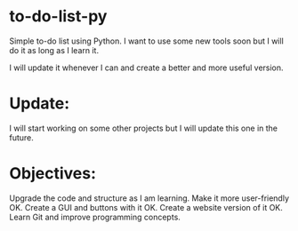 # to-do-list-py
Simple to-do list using Python. I want to use some new tools soon but I will do it as long as I learn it.

I will update it whenever I can and create a better and more useful version.

# Update: 
I will start working on some other projects but I will update this one in the future.

# Objectives:
  Upgrade the code and structure as I am learning.
  Make it more user-friendly OK.
  Create a GUI and buttons with it OK.
  Create a website version of it OK.
  Learn Git and improve programming concepts.
